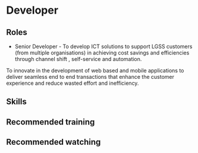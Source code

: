 # Developer

## Roles
* Senior Developer - To develop ICT solutions to support LGSS customers (from multiple organisations) in achieving cost savings and efficiencies through channel shift , self-service and automation.

To innovate in the development of web based and mobile applications to deliver seamless end to end transactions that enhance the customer experience and reduce wasted effort and inefficiency.
## Skills

## Recommended training

## Recommended watching

